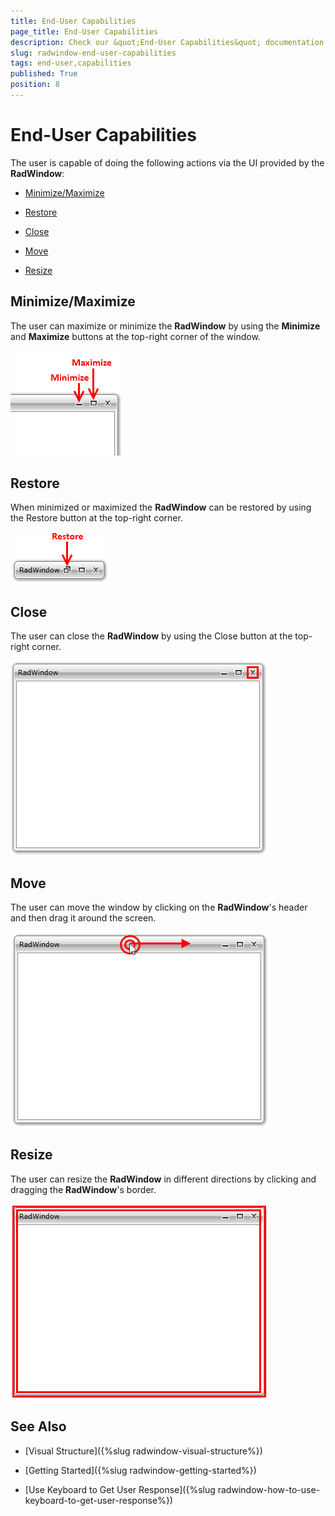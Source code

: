 ```yaml
---
title: End-User Capabilities
page_title: End-User Capabilities
description: Check our &quot;End-User Capabilities&quot; documentation article for the RadWindow {{ site.framework_name }} control.
slug: radwindow-end-user-capabilities
tags: end-user,capabilities
published: True
position: 8
---
```


# End-User Capabilities

The user is capable of doing the following actions via the UI provided by the __RadWindow__:

* [Minimize/Maximize](#minimizemaximize)

* [Restore](#restore)

* [Close](#close)

* [Move](#move)

* [Resize](#resize)

## Minimize/Maximize

The user can maximize or minimize the __RadWindow__ by using the __Minimize__ and __Maximize__ buttons at the top-right corner of the window.

![WPF RadWindow Minimize Maximize Buttons](images/RadWindow_End_User_Capabilities_01.png)

## Restore

When minimized or maximized the __RadWindow__ can be restored by using the Restore button at the top-right corner.

![WPF RadWindow Restore Button](images/RadWindow_End_User_Capabilities_02.png)

## Close

The user can close the __RadWindow__ by using the Close button at the top-right corner.

![WPF RadWindow Close Button](images/RadWindow_End_User_Capabilities_03.png)

## Move

The user can move the window by clicking on the __RadWindow__'s header and then drag it around the screen.

![WPF RadWindow Move by Drag](images/RadWindow_End_User_Capabilities_04.png)

## Resize

The user can resize the __RadWindow__ in different directions by clicking and dragging the __RadWindow__'s border.

![WPF RadWindow Resizing](images/RadWindow_End_User_Capabilities_05.png)

## See Also

 * [Visual Structure]({%slug radwindow-visual-structure%})

 * [Getting Started]({%slug radwindow-getting-started%})

 * [Use Keyboard to Get User Response]({%slug radwindow-how-to-use-keyboard-to-get-user-response%})
